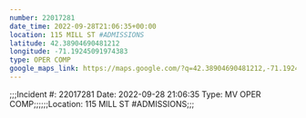 ```yaml
---
number: 22017281
date_time: 2022-09-28T21:06:35+00:00
location: 115 MILL ST #ADMISSIONS
latitude: 42.38904690481212
longitude: -71.19245091974383
type: OPER COMP
google_maps_link: https://maps.google.com/?q=42.38904690481212,-71.19245091974383
---
```


;;;Incident #: 22017281   Date: 2022-09-28 21:06:35   Type: MV OPER COMP;;;;;;Location: 115 MILL ST #ADMISSIONS;;;
